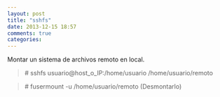 ```yaml
---
layout: post
title: "sshfs"
date: 2013-12-15 18:57
comments: true
categories: 
---
```

Montar un sistema de archivos remoto en local.

>\# sshfs usuario@host_o_IP:/home/usuario /home/usuario/remoto

>\# fusermount -u /home/usuario/remoto  (Desmontarlo)

